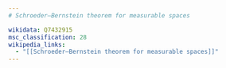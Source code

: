 ```yaml
---
# Schroeder–Bernstein theorem for measurable spaces

wikidata: Q7432915
msc_classification: 28
wikipedia_links:
  - "[[Schroeder–Bernstein theorem for measurable spaces]]"
---
```

